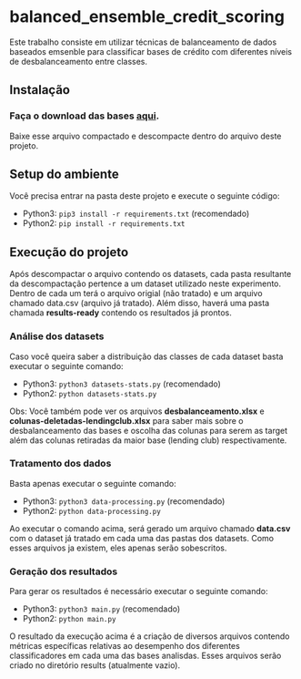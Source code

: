 # balanced_ensemble_credit_scoring
Este trabalho consiste em utilizar técnicas de balanceamento de dados baseados emsenble para classificar bases de crédito com diferentes níveis de desbalanceamento entre classes.

## Instalação
### Faça o download das bases [aqui](https://drive.google.com/file/d/12B45siibgbgOiqhFPhX2i73hzpc9TAi-/view?usp=sharing).
Baixe esse arquivo compactado e descompacte dentro do arquivo deste projeto.

## Setup do ambiente
Você precisa entrar na pasta deste projeto e execute o seguinte código:
* Python3: `pip3 install -r requirements.txt` (recomendado)
* Python2: `pip install -r requirements.txt`

## Execução do projeto
Após descompactar o arquivo contendo os datasets, cada pasta resultante da descompactação pertence a um dataset utilizado neste experimento. Dentro de cada um terá o arquivo origial (não tratado) e um arquivo chamado data.csv (arquivo já tratado). Além disso, haverá uma pasta chamada **results-ready** contendo os resultados já prontos.

### Análise dos datasets
Caso você queira saber a distribuição das classes de cada dataset basta executar o seguinte comando: 
* Python3: `python3 datasets-stats.py` (recomendado)
* Python2: `python datasets-stats.py`

Obs: Você também pode ver os arquivos **desbalanceamento.xlsx** e **colunas-deletadas-lendingclub.xlsx** para saber mais sobre o desbalanceamento das bases e oscolha das colunas para serem as target além das colunas retiradas da maior base (lending club) respectivamente.

### Tratamento dos dados
Basta apenas executar o seguinte comando:
* Python3: `python3 data-processing.py` (recomendado)
* Python2: `python data-processing.py`
 
Ao executar o comando acima, será gerado um arquivo chamado **data.csv** com o dataset já tratado em cada uma das pastas dos datasets. Como esses arquivos ja existem, eles apenas serão sobescritos.

### Geração dos resultados
Para gerar os resultados é necessário executar o seguinte comando:
* Python3: `python3 main.py` (recomendado)
* Python2: `python main.py`

O resultado da execução acima é a criação de diversos arquivos contendo métricas específicas relativas ao desempenho dos diferentes classificadores em cada uma das bases analisdas. Esses arquivos serão criado no diretório results (atualmente vazio).
